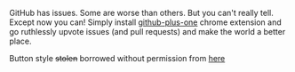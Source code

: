 GitHub has issues. Some are worse than others. But you can't really tell. Except now you can! Simply install [github-plus-one](https://chrome.google.com/webstore/detail/github-%201/oiiklolboagjicidmggcoohmgkepdfan) chrome extension and go  ruthlessly upvote issues (and pull requests) and make the world a better place.

Button style ~~stolen~~ borrowed without permission from [here](http://divshot.github.io/geo-bootstrap/)
